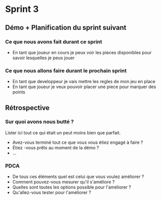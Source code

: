 # Sprint 3

## Démo + Planification du sprint suivant

### Ce que nous avons fait durant ce sprint
- En tant que joueur en cours je peux voir les pieces disponibles pour savoir lesquelles je peux jouer

### Ce que nous allons faire durant le prochain sprint
- En tant que developpeur je vais mettre les regles de mon jeu en place
- En tant que joueur je veux pouvoir placer une piece pour marquer des points


## Rétrospective

### Sur quoi avons nous butté ?
Lister ici tout ce qui était un peut moins bien que parfait.
* Avez-vous terminé tout ce que vous vous étiez engagé à faire ?
* Étiez -vous prêts au moment de la démo ?
* ...

### PDCA
* De tous ces éléments quel est celui que vous voulez améliorer ?
* Comment pouvez-vous mesurer qu'il s'améliore ?
* Quelles sont toutes les options possible pour l'améliorer ?
* Qu'allez-vous tester pour l'améliorer ?

